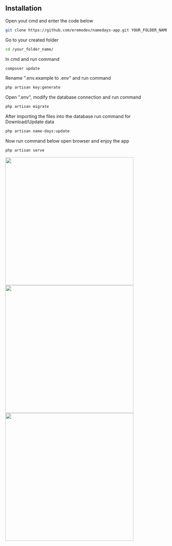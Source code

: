 ## Installation

Open yout cmd and enter the code below 

```bash
git clone https://github.com/eremodev/namedays-app.git YOUR_FOLDER_NAME
```

Go to your created folder

```bash
cd /your_folder_name/
```

In cmd and run command

```bash
composer update
```

Rename ".env.example to .env" and run command

```bash
php artisan key:generate
```

Open ".env", modify the database connection and run command

```bash
php artisan migrate
```

After importing the files into the database run command for Download/Update data

```bash
php artisan name-days:update
```

Now run command below open browser and enjoy the app 

```bash
php artisan serve
```

<img src="https://readme.eremo.site/img/homepage.png" width="400">

<img src="https://readme.eremo.site/img/homepage-search.png" width="400">

<img src="https://readme.eremo.site/img/nameday-show.png" width="400">